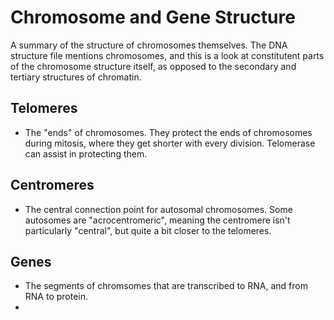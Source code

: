 # Chromosome and Gene Structure
A summary of the structure of chromosomes themselves. The DNA structure file mentions chromosomes, and this is a look at constitutent parts of the chromosome structure itself, as opposed to the secondary and tertiary structures of chromatin.

## Telomeres
- The "ends" of chromosomes. They protect the ends of chromosomes during mitosis, where they get shorter with every division. Telomerase can assist in protecting them.

## Centromeres
- The central connection point for autosomal chromosomes. Some autosomes are "acrocentromeric", meaning the centromere isn't particularly "central", but quite a bit closer to the telomeres.
  
## Genes
- The segments of chromsomes that are transcribed to RNA, and from RNA to protein.
- 
